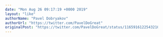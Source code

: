 ```yaml
---
date: "Mon Aug 26 09:17:19 +0000 2019"
layout: "like"
authorName: "Pavel Dobryakov"
authorUrl: "https://twitter.com/PavelDoGreat"
originalPost: "https://twitter.com/PavelDoGreat/status/1165916122543210496"
---
```

